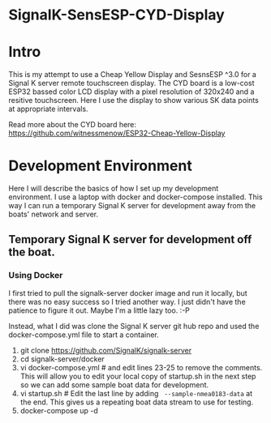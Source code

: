 SignalK-SensESP-CYD-Display
===========================

# Intro
This is my attempt to use a Cheap Yellow Display and SesnsESP ^3.0 for a Signal K server remote touchscreen display. The CYD board is a low-cost ESP32 bassed color LCD display with a pixel resolution of 320x240 and a resitive touchscreen. Here I use the display to show various SK data points at appropriate intervals. 

Read more about the CYD board here: https://github.com/witnessmenow/ESP32-Cheap-Yellow-Display

# Development Environment
Here I will describe the basics of how I set up my development environment. I use a laptop with docker and docker-compose installed. This way I can run a temporary Signal K server for development away from the boats' network and server.

## Temporary Signal K server for development off the boat. 

### Using Docker
I first tried to pull the signalk-server docker image and run it locally, but there was no easy success so I tried another way. I just didn't have the patience to figure it out. Maybe I'm a little lazy too. :-P

Instead, what I did was clone the Signal K server git hub repo and used the docker-compose.yml file to start a container.
1) git clone https://github.com/SignalK/signalk-server
2) cd signalk-server/docker
3) vi docker-compose.yml # and edit lines 23-25 to remove the comments. This will allow you to edit your local copy of startup.sh in the next step so we can add some sample boat data for development.
4) vi startup.sh # Edit the last line by adding ``` --sample-nmea0183-data``` at the end. This gives us a repeating boat data stream to use for testing.
5) docker-compose up -d



